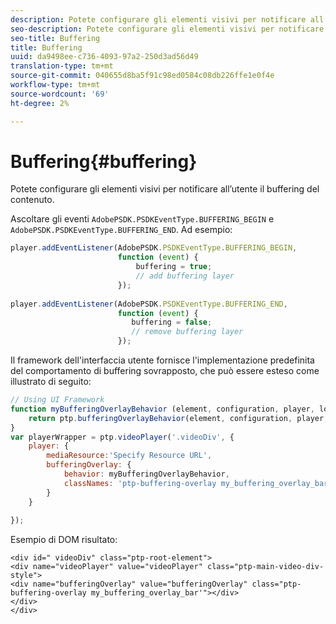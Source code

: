 ```yaml
---
description: Potete configurare gli elementi visivi per notificare all’utente il buffering del contenuto.
seo-description: Potete configurare gli elementi visivi per notificare all’utente il buffering del contenuto.
seo-title: Buffering
title: Buffering
uuid: da9498ee-c736-4093-97a2-250d3ad56d49
translation-type: tm+mt
source-git-commit: 040655d8ba5f91c98ed0584c08db226ffe1e0f4e
workflow-type: tm+mt
source-wordcount: '69'
ht-degree: 2%

---
```



# Buffering{#buffering}

Potete configurare gli elementi visivi per notificare all’utente il buffering del contenuto.

Ascoltare gli eventi `AdobePSDK.PSDKEventType.BUFFERING_BEGIN` e `AdobePSDK.PSDKEventType.BUFFERING_END`. Ad esempio:

```js
player.addEventListener(AdobePSDK.PSDKEventType.BUFFERING_BEGIN,  
                        function (event) { 
                            buffering = true; 
                            // add buffering layer 
                        }); 
  
player.addEventListener(AdobePSDK.PSDKEventType.BUFFERING_END,  
                        function (event) { 
                           buffering = false; 
                           // remove buffering layer 
                        });
```

Il framework dell&#39;interfaccia utente fornisce l&#39;implementazione predefinita del comportamento di buffering sovrapposto, che può essere esteso come illustrato di seguito:

```js
// Using UI Framework 
function myBufferingOverlayBehavior (element, configuration, player, localize, baseLog) { 
    return ptp.bufferingOverlayBehavior(element, configuration, player, localize, baseLog); 
} 
var playerWrapper = ptp.videoPlayer('.videoDiv', { 
    player: { 
        mediaResource:'Specify Resource URL', 
        bufferingOverlay: { 
            behavior: myBufferingOverlayBehavior, 
            classNames: 'ptp-buffering-overlay my_buffering_overlay_bar' 
        } 
    } 
 
}); 
```

Esempio di DOM risultato:

```
<div id=" videoDiv" class="ptp-root-element"> 
<div name="videoPlayer" value="videoPlayer" class="ptp-main-video-div-style"> 
<div name="bufferingOverlay" value="bufferingOverlay" class="ptp-buffering-overlay my_buffering_overlay_bar'"></div> 
</div> 
</div> 
```

